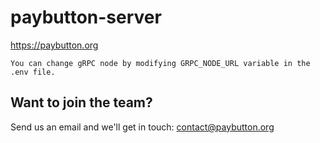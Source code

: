 # paybutton-server

https://paybutton.org

````
You can change gRPC node by modifying GRPC_NODE_URL variable in the .env file.
````

## Want to join the team?

Send us an email and we'll get in touch: contact@paybutton.org
